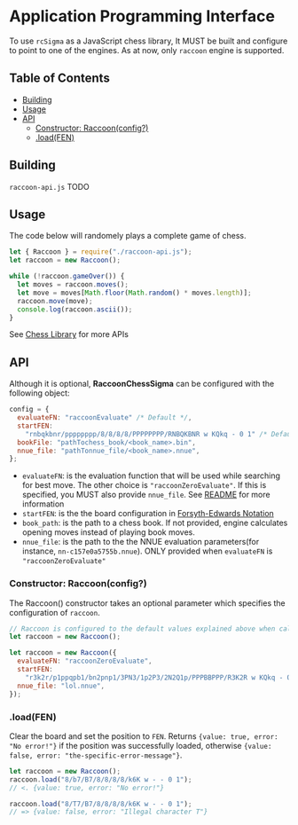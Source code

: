# Application Programming Interface<!-- omit in toc -->

To use `rcSigma` as a JavaScript chess library, It MUST be built and configure to point to one of the engines. As at now, only `raccoon` engine is supported.

## Table of Contents<!-- omit in toc -->

- [Building](#building)
- [Usage](#usage)
- [API](#api)
  - [Constructor: Raccoon(config?)](#constructor-raccoonconfig)
  - [.load(FEN)](#loadfen)

## Building

`raccoon-api.js`
TODO

## Usage

The code below will randomely plays a complete game of chess.

```js
let { Raccoon } = require("./raccoon-api.js");
let raccoon = new Raccoon();

while (!raccoon.gameOver()) {
  let moves = raccoon.moves();
  let move = moves[Math.floor(Math.random() * moves.length)];
  raccoon.move(move);
  console.log(raccoon.ascii());
}
```

See [Chess Library](#api) for more APIs

## API

Although it is optional, **RaccoonChessSigma** can be configured with the following object:

```js
config = {
  evaluateFN: "raccoonEvaluate" /* Default */,
  startFEN:
    "rnbqkbnr/pppppppp/8/8/8/8/PPPPPPPP/RNBQKBNR w KQkq - 0 1" /* Default */,
  bookFile: "pathTochess_book/<book_name>.bin",
  nnue_file: "pathTonnue_file/<book_name>.nnue",
};
```

- `evaluateFN`: is the evaluation function that will be used while searching for best move. The other choice is `"raccoonZeroEvaluate"`. If this is specified, you MUST also provide `nnue_file`. See [README](../../../README.md) for more information
- `startFEN`: is the the board configuration in [Forsyth-Edwards Notation](http://en.wikipedia.org/wiki/Forsyth%E2%80%93Edwards_Notation)
- `book_path`: is the path to a chess book. If not provided, engine calculates opening moves instead of playing book moves.
- `nnue_file`: is the path to the the NNUE evaluation parameters(for instance, `nn-c157e0a5755b.nnue`). ONLY provided when `evaluateFN` is `"raccoonZeroEvaluate"`

### Constructor: Raccoon(config?)

The Raccoon() constructor takes an optional parameter which specifies the configuration of `raccoon`.

```js
// Raccoon is configured to the default values explained above when called without a parameter
let raccoon = new Raccoon();

let raccoon = new Raccoon({
  evaluateFN: "raccoonZeroEvaluate",
  startFEN:
    "r3k2r/p1ppqpb1/bn2pnp1/3PN3/1p2P3/2N2Q1p/PPPBBPPP/R3K2R w KQkq - 0 1",
  nnue_file: "lol.nnue",
});
```

### .load(FEN)

Clear the board and set the position to `FEN`. Returns `{value: true, error: "No error!"}` if the position was
successfully loaded, otherwise `{value: false, error: "the-specific-error-message"}`.

```js
let raccoon = new Raccoon();
raccoon.load("8/b7/B7/8/8/8/8/k6K w - - 0 1");
// <. {value: true, error: "No error!"}

raccoon.load("8/T7/B7/8/8/8/8/k6K w - - 0 1");
// => {value: false, error: "Illegal character T"}
```
